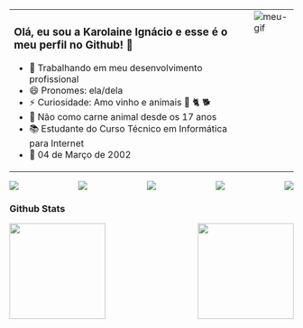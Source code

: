 
<table>
  <tr>
    <td>
      <h3>Olá, eu sou a Karolaine Ignácio e esse é o meu perfil no Github! 🫡</h3>
      <ul style="margin-top: 0;">
        <li>🔭 Trabalhando em meu desenvolvimento profissional</li>
        <li>😄 Pronomes: ela/dela</li>
        <li>⚡ Curiosidade: Amo vinho e animais 🍷 🐈 🐕</li>
        <li>🌱 Não como carne animal desde os 17 anos</li>
        <li>📚 Estudante do Curso Técnico em Informática para Internet</li>
        <li>📍 04 de Março de 2002</li>
      </ul>
    </td>
    <td style="vertical-align: top;">
      <img src="https://i.picasion.com/pic92/b772bbd0219fa81e963e8a179be977e8.gif" alt="meu-gif" style="max-width: 100%; height: auto; margin-left: 20px;">
    </td>
  </tr>
</table>

<div style="display: flex; justify-content: space-between;>
  <a href="https://www.instagram.com/karolaineign"><img src="https://img.shields.io/badge/Instagram-E4405F?style=for-the-badge&logo=instagram&logoColor=white"></a>
  <a href="mailto:krlaineignacio@gmail.com"><img src="https://img.shields.io/badge/Gmail-D14836?style=for-the-badge&logo=gmail&logoColor=white"></a>
  <a href="https://www.linkedin.com/in/karolaine-ignacio-5a93a3214/"><img src="https://img.shields.io/badge/LinkedIn-0077B5?style=for-the-badge&logo=linkedin&logoColor=white"></a>
  <a href="https://www.facebook.com/karolaine.ignacio/"><img src="https://img.shields.io/badge/Facebook-1877F2?style=for-the-badge&logo=facebook&logoColor=white"></a>
  <a href="https://discord.com/users/1021657403177062440"><img src="https://img.shields.io/badge/Discord-7289DA?style=for-the-badge&logo=discord&logoColor=white"></a>
</div>

<h3>Github Stats</h3>
<div style="display: flex; justify-content: space-between;">
  <a href="https://github.com/KrlIgnacio">
  <img height="170em"  src="https://github-readme-stats.vercel.app/api?username=KrlIgnacio&theme=midnight-purple&show_icons=true&hide=stars" />
   <a href="https://github.com/KrlIgnacio">
  <img height="170em" src="https://github-readme-stats.vercel.app/api/top-langs/?username=KrlIgnacio&hide_progress=true&theme=midnight-purple" />
</div>

